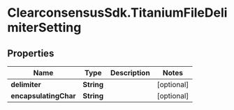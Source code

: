 # ClearconsensusSdk.TitaniumFileDelimiterSetting

## Properties

Name | Type | Description | Notes
------------ | ------------- | ------------- | -------------
**delimiter** | **String** |  | [optional] 
**encapsulatingChar** | **String** |  | [optional] 


